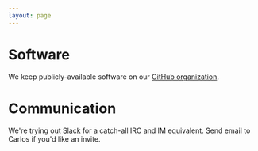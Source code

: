 ```yaml
---
layout: page
---
```


# Software

We keep publicly-available software on our
[GitHub organization](http://github.com/hdc-arizona).

# Communication

We're trying out [Slack](https://hdcarizona.slack.com/) for a
catch-all IRC and IM equivalent. Send email to Carlos if you'd like an
invite.
